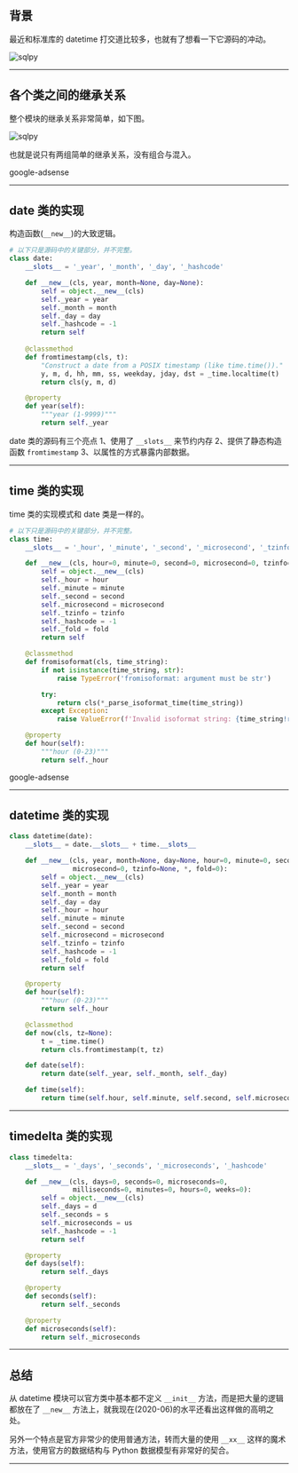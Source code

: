 ## 背景
最近和标准库的 datetime 打交道比较多，也就有了想看一下它源码的冲动。

![sqlpy](static/2020-27/sqlpy-datetime-source-code.jpg)

---

## 各个类之间的继承关系
整个模块的继承关系非常简单，如下图。

![sqlpy](static/2020-27/sqlpy-datetime-uml.jpg)

也就是说只有两组简单的继承关系，没有组合与混入。

google-adsense

---


## date 类的实现
构造函数(`__new__`)的大致逻辑。
```python
# 以下只是源码中的关键部分，并不完整。
class date:
    __slots__ = '_year', '_month', '_day', '_hashcode'

    def __new__(cls, year, month=None, day=None):
        self = object.__new__(cls)
        self._year = year
        self._month = month
        self._day = day
        self._hashcode = -1
        return self
    
    @classmethod
    def fromtimestamp(cls, t):
        "Construct a date from a POSIX timestamp (like time.time())."
        y, m, d, hh, mm, ss, weekday, jday, dst = _time.localtime(t)
        return cls(y, m, d)

    @property
    def year(self):
        """year (1-9999)"""
        return self._year
```
date 类的源码有三个亮点 1、使用了 `__slots__` 来节约内存  2、提供了静态构造函数 `fromtimestamp`  3、以属性的方式暴露内部数据。

---

## time 类的实现
time 类的实现模式和 date 类是一样的。
```python
# 以下只是源码中的关键部分，并不完整。
class time:
    __slots__ = '_hour', '_minute', '_second', '_microsecond', '_tzinfo', '_hashcode', '_fold'

    def __new__(cls, hour=0, minute=0, second=0, microsecond=0, tzinfo=None, *, fold=0):
        self = object.__new__(cls)
        self._hour = hour
        self._minute = minute
        self._second = second
        self._microsecond = microsecond
        self._tzinfo = tzinfo
        self._hashcode = -1
        self._fold = fold
        return self

    @classmethod
    def fromisoformat(cls, time_string):
        if not isinstance(time_string, str):
            raise TypeError('fromisoformat: argument must be str')

        try:
            return cls(*_parse_isoformat_time(time_string))
        except Exception:
            raise ValueError(f'Invalid isoformat string: {time_string!r}')

    @property
    def hour(self):
        """hour (0-23)"""
        return self._hour
```

google-adsense

---

## datetime 类的实现
```python
class datetime(date):
    __slots__ = date.__slots__ + time.__slots__

    def __new__(cls, year, month=None, day=None, hour=0, minute=0, second=0,
                microsecond=0, tzinfo=None, *, fold=0):
        self = object.__new__(cls)
        self._year = year
        self._month = month
        self._day = day
        self._hour = hour
        self._minute = minute
        self._second = second
        self._microsecond = microsecond
        self._tzinfo = tzinfo
        self._hashcode = -1
        self._fold = fold
        return self

    @property
    def hour(self):
        """hour (0-23)"""
        return self._hour

    @classmethod
    def now(cls, tz=None):
        t = _time.time()
        return cls.fromtimestamp(t, tz)

    def date(self):
        return date(self._year, self._month, self._day)

    def time(self):
        return time(self.hour, self.minute, self.second, self.microsecond, fold=self.fold)
```

---

## timedelta 类的实现
```python
class timedelta:
    __slots__ = '_days', '_seconds', '_microseconds', '_hashcode'

    def __new__(cls, days=0, seconds=0, microseconds=0,
                milliseconds=0, minutes=0, hours=0, weeks=0):
        self = object.__new__(cls)
        self._days = d
        self._seconds = s
        self._microseconds = us
        self._hashcode = -1
        return self

    @property
    def days(self):
        return self._days

    @property
    def seconds(self):
        return self._seconds

    @property
    def microseconds(self):
        return self._microseconds
```
---

## 总结
从 datetime 模块可以官方类中基本都不定义 `__init__` 方法，而是把大量的逻辑都放在了 `__new__` 方法上，就我现在(2020-06)的水平还看出这样做的高明之处。

另外一个特点是官方非常少的使用普通方法，转而大量的使用 `__xx__` 这样的魔术方法，使用官方的数据结构与 Python 数据模型有非常好的契合。

---
